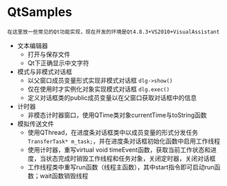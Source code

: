 # QtSamples
`在这里放一些常见的Qt功能实现，现在开发的环境是Qt4.8.3+VS2010+VisualAssistant`
- 文本编辑器
	- 打开与保存文件
	- Qt下正确显示中文字符
- 模式与非模式对话框
	- 以父窗口成员变量形式实现非模式对话框 `dlg->show()`
	- 仅在使用时才实例化对象实现模式对话框 `dlg.exec()`
	- 定义对话框类的public成员变量以在父窗口获取对话框中的信息
- 计时器
	- 非模态计时器窗口，使用QTime类对象currentTime与toString函数
- 模拟传送文件
	- 使用QThread，在进度条对话框类中以成员变量的形式分发任务 `TransferTask* m_task;`，并在进度条对话框初始化函数中启用工作线程
	- 使用计时器，重写virtual void timeEvent函数，获取当前工作状态和进度，当状态完成时销毁工作线程和任务对象，关闭定时器，关闭对话框
	- 工作线程类中重写run函数（线程主函数），其中start指令即可启动run函数；wait函数销毁线程
